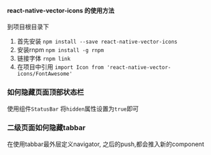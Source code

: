 #### react-native-vector-icons 的使用方法
到项目根目录下
1. 首先安装 `npm install --save react-native-vector-icons`
2. 安装rnpm `npm install -g rnpm`
3. 链接字体 `rnpm link`
4. 在项目中引用 `import Icon from 'react-native-vector-icons/FontAwesome'`


### 如何隐藏页面顶部状态栏
使用组件`StatusBar` 将`hidden`属性设置为`true`即可


### 二级页面如何隐藏tabbar
在使用tabbar最外层定义navigator, 之后的push,都会推入新的component
